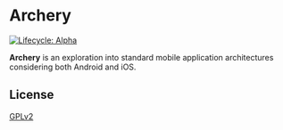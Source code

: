 # Archery

[![Lifecycle: Alpha](https://img.shields.io/badge/lifecycle-alpha-a0c3d2.svg)](https://img.shields.io/badge/lifecycle-alpha-a0c3d2.svg)

**Archery** is an exploration into standard mobile application architectures
considering both Android and iOS.

## License

[GPLv2](LICENSE)
